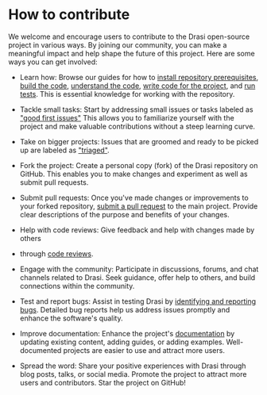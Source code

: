 # How to contribute

We welcome and encourage users to contribute to the Drasi open-source project in various ways. By joining our community, you can make a meaningful impact and help shape the future of this project. Here are some ways you can get involved:

* Learn how: Browse our guides for how to [install repository prerequisites](./contributing-code/contributing-code-prerequisites/), [build the code](./contributing-code/contributing-code-building/), [understand the code](./contributing-code/contributing-code-organization/), [write code for the project](./contributing-code/contributing-code-writing/), and [run tests](./contributing-code/contributing-code-tests/). This is essential knowledge for working with the repository.

* Tackle small tasks: Start by addressing small issues or tasks labeled as ["good first issues"](https://github.com/drasi-project/drasi-core/issues?q=is:issue+is:open+label:%22good+first+issue%22) This allows you to familiarize yourself with the project and make valuable contributions without a steep learning curve.

* Take on bigger projects: Issues that are groomed and ready to be picked up are labeled as ["triaged"](https://github.com/drasi-project/drasi-core/issues?q=is%3Aissue+is%3Aopen+label%3Atriaged).

* Fork the project: Create a personal copy (fork) of the Drasi repository on GitHub. This enables you to make changes and experiment as well as submit pull requests.

* Submit pull requests: Once you've made changes or improvements to your forked repository, [submit a pull request](./contributing-pull-requests/) to the main project. Provide clear descriptions of the purpose and benefits of your changes.

* Help with code reviews: Give feedback and help with changes made by others 
* through [code reviews](./contributing-code/contributing-code-reviewing/).

* Engage with the community: Participate in discussions, forums, and chat channels related to Drasi. Seek guidance, offer help to others, and build connections within the community.

* Test and report bugs: Assist in testing Drasi by [identifying and reporting bugs](./contributing-issues/). Detailed bug reports help us address issues promptly and enhance the software's quality.

* Improve documentation: Enhance the project's [documentation](https://github.com/drasi-project/docs) by updating existing content, adding guides, or adding examples. Well-documented projects are easier to use and attract more users.

* Spread the word: Share your positive experiences with Drasi through blog posts, talks, or social media. Promote the project to attract more users and contributors. Star the project on GitHub!

